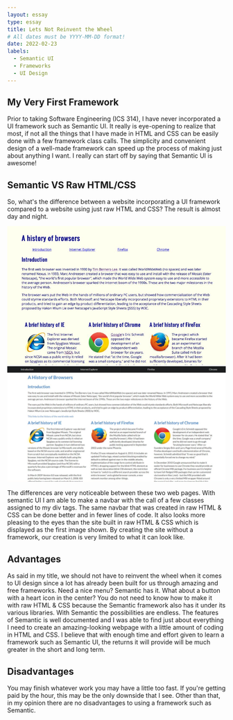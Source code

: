 ```yaml
---
layout: essay
type: essay
title: Lets Not Reinvent the Wheel
# All dates must be YYYY-MM-DD format!
date: 2022-02-23
labels:
  - Semantic UI
  - Frameworks
  - UI Design
---
```


## My Very First Framework

Prior to taking Software Engineering (ICS 314), I have never incorporated a UI framework such as Semantic UI. It really is eye-opening to realize that most, if not all the things that I have made in HTML and CSS can be easily done with a few framework class calls. The simplicity and convenient design of a well-made framework can speed up the process of making just about anything I want. I really can start off by saying that Semantic UI is awesome! 

## Semantic VS Raw HTML/CSS

So, what's the difference between a website incorporating a UI framework compared to a website using just raw HTML and CSS? The result is almost day and night.

<img class="ui huge rounded floated image" src="../images/raw-html-css.png">
<img class="ui huge rounded floated image" src="../images/semantic.png">

The differences are very noticeable between these two web pages. With semantic UI I am able to make a navbar with the call of a few classes assigned to my div tags. The same navbar that was created in raw HTML & CSS can be done better and in fewer lines of code. It also looks more pleasing to the eyes than the site built in raw HTML & CSS which is displayed as the first image shown. By creating the site without a framework, our creation is very limited to what it can look like. 

## Advantages

As said in my title, we should not have to reinvent the wheel when it comes to UI design since a lot has already been built for us through amazing and free frameworks. Need a nice menu? Semantic has it. What about a button with a heart icon in the center? You do not need to know how to make it with raw HTML & CSS because the Semantic framework also has it under its various libraries. With Semantic the possibilities are endless. The features of Semantic is well documented and I was able to find just about everything I need to create an amazing-looking webpage with a little amount of coding in HTML and CSS. I believe that with enough time and effort given to learn a framework such as Semantic UI, the returns it will provide will be much greater in the short and long term. 

## Disadvantages

You may finish whatever work you may have a little too fast. If you're getting paid by the hour, this may be the only downside that I see. Other than that, in my opinion there are no disadvantages to using a framework such as Semantic.
